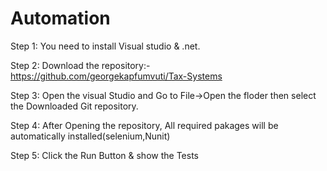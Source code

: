 # Automation
Step 1: You need to install Visual studio & .net.
     
Step 2:  Download the repository:-https://github.com/georgekapfumvuti/Tax-Systems

Step 3: Open the visual Studio and Go to File->Open the floder then select the Downloaded Git repository.

Step 4: After Opening the repository, All required pakages will be automatically installed(selenium,Nunit)

Step 5: Click the Run Button &  show the Tests

